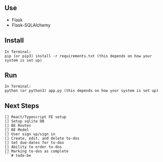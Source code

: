 ## Use

* Flask
* Flask-SQLAlchemy

## Install

```
In Terminal:
pip (or pip3) install -r requirements.txt (this depends on how your system is set up)
```
## Run

```
In Terminal:
python (or python3) app.py (this depends on how your system is set up)
```

## Next Steps

```
[] React/Typescript FE setup
[] Setup sqlite DB
[] BE Routes
[] BE Model
[] User sign up/sign in
[] Create, edit, and delete to-dos
[] Set due-dates for to-dos
[] Ability to order to-dos
[] Marking to-dos as complete
```# todo-be
